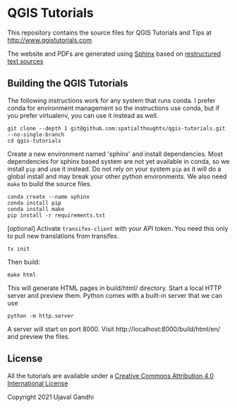 QGIS Tutorials
==============

This repository contains the source files for QGIS Tutorials and Tips at http://www.qgistutorials.com

The website and PDFs are generated using [Sphinx](http://sphinx-doc.org) based on [restructured text sources](http://docutils.sourceforge.net/rst.html)


Building the QGIS Tutorials
---------------------------

The following instructions work for any system that runs conda. I prefer conda for environment management so the instructions use conda, but if you prefer virtualenv, you can use it instead as well.

    git clone --depth 1 git@github.com:spatialthoughts/qgis-tutorials.git --no-single-branch 
    cd qgis-tutorials

Create a new environment named 'sphinx' and install dependencies. Most dependencies for sphinx based system are not yet available in conda, so we install `pip` and use it instead. Do not rely on your system `pip` as it will do a global install and may break your other python environments. We also need `make` to build the source files.

```
conda create --name sphinx
conda install pip
conda install make
pip install -r requirements.txt
```

[optional] Activate `transifex-client` with your API token. You need this only to pull new translations from transifex.

```
tx init
```

Then build:

    make html

This will generate HTML pages in build/html/ directory. Start a local HTTP server and preview them. Python comes with a built-in server that we can use

    python -m http.server

A server will start on port 8000. Visit http://localhost:8000/build/html/en/ and preview the files.

License
-------

All the tutorials are available under a [Creative Commons Attribution 4.0 International License](http://creativecommons.org/licenses/by/4.0/deed.en_US)

Copyright 2021 Ujaval Gandhi

